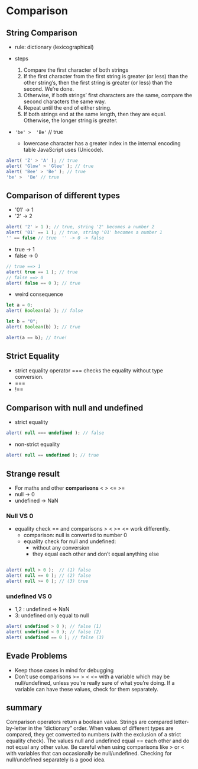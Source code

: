 # Comparison


## String Comparison
* rule: dictionary (lexicographical)
* steps
  1. Compare the first character of both strings
  2. If the first character from the first string is greater (or less) than the other string’s, then the first string is greater (or less) than the second. We’re done.
  3. Otherwise, if both strings’ first characters are the same, compare the second characters the same way.
  4. Repeat until the end of either string.
  5. If both strings end at the same length, then they are equal. Otherwise, the longer string is greater.

* `'be' >  'Be'` // true
  *  lowercase character has a greater index in the internal encoding table JavaScript uses (Unicode).


```js
alert( 'Z' > 'A' ); // true
alert( 'Glow' > 'Glee' ); // true
alert( 'Bee' > 'Be' ); // true
'be' >  'Be' // true
```


## Comparison of different types

* '01' -> 1
* '2' -> 2

```js
alert( '2' > 1 ); // true, string '2' becomes a number 2
alert( '01' == 1 ); // true, string '01' becomes a number 1
'' == false // true  '' -> 0 -> false
```

* true -> 1
* false -> 0

```js
// true ==> 1
alert( true == 1 ); // true
// false ==> 0
alert( false == 0 ); // true

```

* weird consequence

```js
let a = 0;
alert( Boolean(a) ); // false

let b = "0";
alert( Boolean(b) ); // true

alert(a == b); // true!

```

## Strict Equality
* strict equality operator === checks the equality without type conversion.
* ===
* !==


## Comparison with null and undefined


* strict equality

```js
alert( null === undefined ); // false
```

* non-strict equality

```js
alert( null == undefined ); // true
```

## Strange result
* For maths and other **comparisons** < > <= >=
 * null -> 0
 * undefined -> NaN


### Null VS 0

* equality check == and comparisons > < >= <= work differently.
  * comparison: null is converted to number 0
  * equality check for null and undefined:
    * without any conversion
    * they equal each other and don’t equal anything else


```js

alert( null > 0 );  // (1) false
alert( null == 0 ); // (2) false
alert( null >= 0 ); // (3) true

```

### undefined VS 0
* 1,2 : undefined => NaN
* 3: undefined only equal to null

```js
alert( undefined > 0 ); // false (1)
alert( undefined < 0 ); // false (2)
alert( undefined == 0 ); // false (3)
```


## Evade Problems
* Keep those cases in mind for debugging
* Don’t use comparisons >= > < <= with a variable which may be null/undefined, unless you’re really sure of what you’re doing. If a variable can have these values, check for them separately.

## summary 

Comparison operators return a boolean value.
Strings are compared letter-by-letter in the “dictionary” order.
When values of different types are compared, they get converted to numbers (with the exclusion of a strict equality check).
The values null and undefined equal == each other and do not equal any other value.
Be careful when using comparisons like > or < with variables that can occasionally be null/undefined. Checking for null/undefined separately is a good idea.
